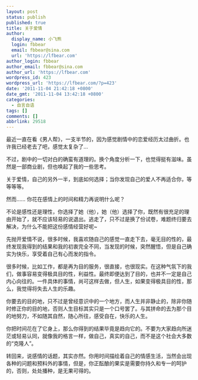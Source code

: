 ```yaml
---
layout: post
status: publish
published: true
title: 关于爱情
author:
  display_name: 小飞熊
  login: fbbear
  email: fbbear@sina.com
  url: 'https://lfbear.com'
author_login: fbbear
author_email: fbbear@sina.com
author_url: 'https://lfbear.com'
wordpress_id: 423
wordpress_url: 'https://lfbear.com/?p=423'
date: '2011-11-04 21:42:18 +0800'
date_gmt: '2011-11-04 13:42:18 +0800'
categories:
  - 自言自语
tags: []
comments: []
abbrlink: 29518
---
```

<p>最近一直在看《男人帮》，一支半节的，因为感觉剧情中的恋爱经历太过曲折。也许我已经老去了吧，感觉太复杂了&hellip;</p>
<!--more-->
<p>不过，剧中的一切对白的确蛮有道理的。换个角度分析一下，也觉得挺有滋味。虽然是一部商业剧，但也唤起了我的一些思考。</p>
<p>关于爱情，自己的另外一半，到底如何选择；当你发现自己的爱人不再适合你，等等等等。</p>
<p>然而&hellip;&hellip; 你花在感情上的时间和精力再说明什么呢？</p>
<p>不论是感性还是理性，你选择了她（他），她（他）选择了你，既然有很充足的理由开始了，就不应该轻易的说退出。逃走了，只不过是换了份试卷，难题终归要去解决，为什么不能把这份感情经营好呢~</p>
<p>先抛开爱情不说，很多时候，我喜欢随自己的感觉一直走下去，毫无目的性的，最终发现我得到的结果和我的初衷完全不同，当发现的时候，突然醒悟，但是自己确实为快乐，享受着自己有心而发的指令。</p>
<p>很多时候，比如工作，都是再为目的服务，很直接，也很现实。在这种气氛下的我们，做事容易变得极具目的性，利益性。最终即便达到了目的，也并不一定是自己内心向往的。一件具体的事情，尚可这样去做，但人生，如果变得极具目的性，那么，我觉得将失去人生的乐趣。</p>
<p>你要去的目的地，只不过是曾经意识中的一个地方，而人生并非静止的，除非你随时修正你的目的地，否则人生目标其实只是一个口号罢了。与其拼命的去为那个目的地努力，不如随其自然，随心所往，感受自在，快乐的人生。</p>
<p>你把时间花在了它身上，那么你得到的结果毕竟是趋向它的。不要为大家趋向所迷茫或轻易认同，就像我的格言一样，做自己，真实的自己，而不是这个社会大多数的&ldquo;克隆人&rdquo;。</p>
<p>转回来，说感情的话题，其实亦然。你用时间描绘着自己的情感生活，当然会出现各种的问题和预料外的事情，但是，你正酝酿的果实是需要你持久和专一的呵护的，否则，处处播种，是无果可得的。</p>
